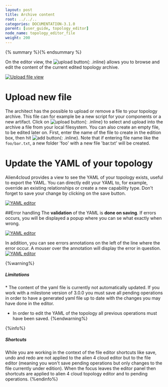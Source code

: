 ```yaml
---
layout: post
title: Archive content
root: ../../..
categories: DOCUMENTATION-3.1.0
parent: [user_guide, topology_editor]
node_name: topology_editor_file
weight: 200
---
```


{% summary %}{% endsummary %}


On the editor view, the ![upload button](../../images/3.1.0/user_guide/archive_content_btn.png){: .inline} allows you to browse and edit the content of the current edited topology archive.

[![Upload file view](../../images/3.1.0/user_guide/upload-file-menu.png)](../../images/3.1.0/user_guide/upload-file-menu.png)

# Upload new file
The architect has the possible to upload or remove a file to your topology archive. This file can for example be a new script for your components or a new artifact.
Click on ![upload button](../../images/3.1.0/user_guide/upload-file-menu-upload-button.png){: .inline} to select and upload into the archive a file from your local filesystem.
You can also create an empty file, to be edited later on. First, enter the name of the file to create in the edition box, then hit ![add button](../../images/3.1.0/user_guide/upload-file-menu-add-button.png){: .inline}. Note that if entering file name like the `foo/bar.txt`, a new folder 'foo' with a new file 'bar.txt' will be created.


# Update the YAML of your topology

Alien4cloud provides a view to see the YAML of your topology exists, useful to export the YAML.
You can directly edit your YAML to, for example, override an existing relationships or create a new capability type.
Don't forget to save your change by clicking on the save button.

[![YAML editor](../../images/3.1.0/user_guide/editor-yaml-view.png)](../../images/3.1.0/user_guide/editor-yaml-view.png)

##Error handling
The __validation__ of the YAML is __done on saving__. If errors occurs, you will be displayed a popup where you can se what exactly when wrong.

[![YAML editor](../../images/3.1.0/user_guide/topology_editor/yaml_editor_validation_popup.png)](../../images/3.1.0/user_guide/topology_editor/yaml_editor_validation_popup.png)

In addition, you can see errors annotations on the left of the line where the error occur. A mouser over the annotation will display the error in question.
[![YAML editor](../../images/3.1.0/user_guide/topology_editor/yaml_editor_validation_annotation.png)](../../images/3.1.0/user_guide/topology_editor/yaml_editor_validation_annotation.png)

{%warning%}
<h5>Limitations</h5>
* The content of the yaml file is currently not automatically updated. If you work with a milestone version of 3.0.0 you must save all pending operations in order to have a generated yaml file up to date with the changes you may have done in the editor.

* In order to edit the YAML of the topology all previous operations must have been saved.
{%endwarning%}

{%info%}
<h5>Shortcuts</h5>
While you are working in the context of the file editor shortcuts like save, undo and redo are not applied to the alien 4 cloud editor but to the file editor (meaning you won't save pending operations but only changes to the file currently under edition). When the focus leaves the editor panel then shortcuts are applied to alien 4 cloud topology editor and to pending operations.
{%endinfo%}
